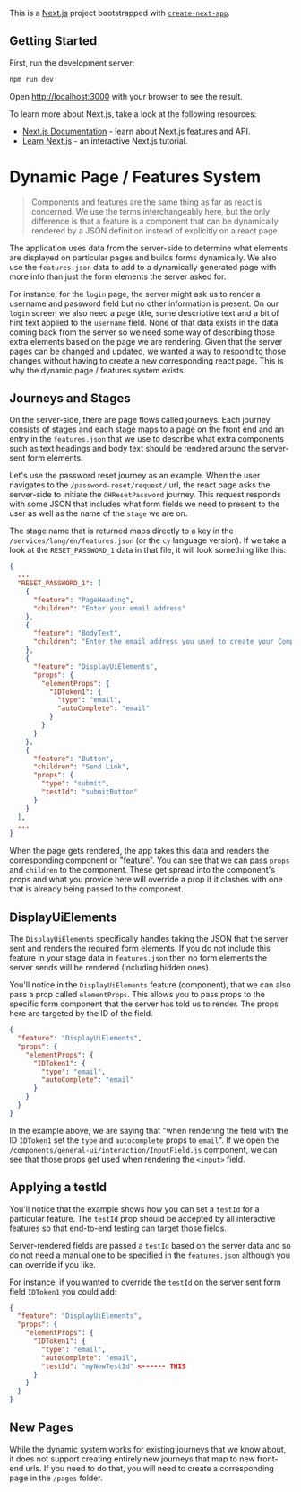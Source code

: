 This is a [Next.js](https://nextjs.org/) project bootstrapped with [`create-next-app`](https://github.com/vercel/next.js/tree/canary/packages/create-next-app).

## Getting Started

First, run the development server:

```bash
npm run dev
```

Open [http://localhost:3000](http://localhost:3000) with your browser to see the result.

To learn more about Next.js, take a look at the following resources:

- [Next.js Documentation](https://nextjs.org/docs) - learn about Next.js features and API.
- [Learn Next.js](https://nextjs.org/learn) - an interactive Next.js tutorial.

# Dynamic Page / Features System
> Components and features are the same thing as far as react is
concerned. We use the terms interchangeably here, but the only 
difference is that a feature is a component that can be dynamically
rendered by a JSON definition instead of explicitly on a react page.

The application uses data from the server-side to determine what elements
are displayed on particular pages and builds forms dynamically. We
also use the `features.json` data to add to a dynamically generated
page with more info than just the form elements the server asked for.

For instance, for the `login` page, the server might ask us to render
a username and password field but no other information is present.
On our `login` screen we also need a page title, some descriptive
text and a bit of hint text applied to the `username` field. None
of that data exists in the data coming back from the server so we
need some way of describing those extra elements based on the page
we are rendering. Given that the server pages can be changed and
updated, we wanted a way to respond to those changes without having
to create a new corresponding react page. This is why the dynamic
page / features system exists.

## Journeys and Stages
On the server-side, there are page flows called journeys. Each journey
consists of stages and each stage maps to a page on the front end
and an entry in the `features.json` that we use to describe what 
extra components such as text headings and body text should
be rendered around the server-sent form elements.

Let's use the password reset journey as an example. When the user navigates
to the `/password-reset/request/` url, the react page asks the server-side
to initiate the `CHResetPassword` journey. This request responds with some
JSON that includes what form fields we need to present to the user as well
as the name of the `stage` we are on.

The stage name that is returned maps directly to a key in the
`/services/lang/en/features.json` (or the `cy` language version). If we
take a look at the `RESET_PASSWORD_1` data in that file, it will
look something like this:

```json
{
  ...
  "RESET_PASSWORD_1": [
    {
      "feature": "PageHeading",
      "children": "Enter your email address"
    },
    {
      "feature": "BodyText",
      "children": "Enter the email address you used to create your Companies House account. We'll send you a link so you can reset your password."
    },
    {
      "feature": "DisplayUiElements",
      "props": {
        "elementProps": {
          "IDToken1": {
            "type": "email",
            "autoComplete": "email"
          }
        }
      }
    },
    {
      "feature": "Button",
      "children": "Send Link",
      "props": {
        "type": "submit",
        "testId": "submitButton"
      }
    }
  ],
  ...
}
```

When the page gets rendered, the app takes this data and renders
the corresponding component or "feature". You can see that we can
pass `props` and `children` to the component. These get spread
into the component's props and what you provide here will override
a prop if it clashes with one that is already being passed to the
component.

## DisplayUiElements
The `DisplayUiElements` specifically handles taking the JSON that
the server sent and renders the required form elements. If you do
not include this feature in your stage data in `features.json` then
no form elements the server sends will be rendered (including
hidden ones).

You'll notice in the `DisplayUiElements` feature (component), that
we can also pass a prop called `elementProps`. This allows you
to pass props to the specific form component that the server has
told us to render. The props here are targeted by the ID of the
field.

```json
{
  "feature": "DisplayUiElements",
  "props": {
    "elementProps": {
      "IDToken1": {
        "type": "email",
        "autoComplete": "email"
      }
    }
  }
}
```

In the example above, we are saying that "when rendering the field
with the ID `IDToken1` set the `type` and `autocomplete` props to 
`email`". If we open the `/components/general-ui/interaction/InputField.js`
component, we can see that those props get used when rendering the
`<input>` field.

## Applying a testId
You'll notice that the example shows how you can set a `testId`
for a particular feature. The `testId` prop should be accepted by
all interactive features so that end-to-end testing can target
those fields.

Server-rendered fields are passed a `testId` based on the server
data and so do not need a manual one to be specified in the 
`features.json` although you can override if you like.

For instance, if you wanted to override the `testId` on the server
sent form field `IDToken1` you could add:

```json
{
  "feature": "DisplayUiElements",
  "props": {
    "elementProps": {
      "IDToken1": {
        "type": "email",
        "autoComplete": "email",
        "testId": "myNewTestId" <------ THIS
      }
    }
  }
}
```

## New Pages
While the dynamic system works for existing journeys that we know about, it does
not support creating entirely new journeys that map to new front-end urls. If you
need to do that, you will need to create a corresponding page in the `/pages`
folder.
